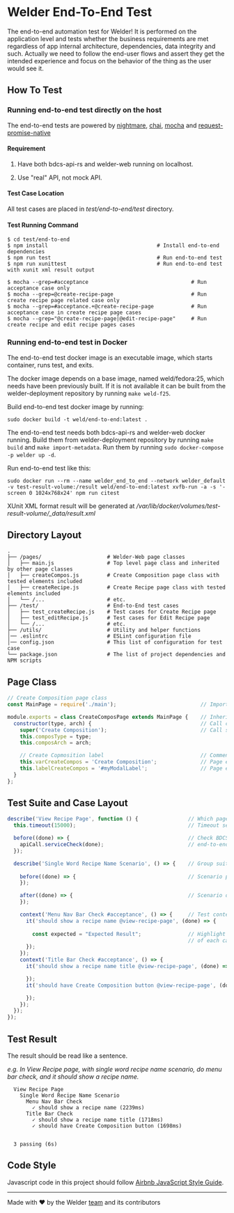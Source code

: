 # Welder End-To-End Test

The end-to-end automation test for Welder! It is performed on the application level and tests whether the business requirements are met regardless of app internal architecture, dependencies, data integrity and such. Actually we need to follow the end-user flows and assert they get the intended experience and focus on the behavior of the thing as the user would see it.


## How To Test

### Running end-to-end test directly on the host

The end-to-end tests are powered by [nightmare](http://nightmarejs.org/), 
[chai](http://chaijs.com/), [mocha](http://mochajs.org/) and [request-promise-native](https://github.com/request/request-promise-native)

#### Requirement

1. Have both bdcs-api-rs and welder-web running on localhost.

2. Use "real" API, not mock API.

#### Test Case Location

All test cases are placed in *test/end-to-end/test* directory.

#### Test Running Command

```shell
$ cd test/end-to-end
$ npm install                                   # Install end-to-end dependencies
$ npm run test                                  # Run end-to-end test
$ npm run xunittest                             # Run end-to-end test with xunit xml result output
```

```shell
$ mocha --grep=#acceptance                                 # Run acceptance case only
$ mocha --grep=@create-recipe-page                         # Run create recipe page related case only
$ mocha --grep=#acceptance.+@create-recipe-page            # Run acceptance case in create recipe page cases
$ mocha --grep="@create-recipe-page|@edit-recipe-page"     # Run create recipe and edit recipe pages cases
```

### Running end-to-end test in Docker

The end-to-end test docker image is an executable image, which starts container, runs test, and exits.

The docker image depends on a base image, named weld/fedora:25, which needs have been previously built. 
If it is not available it can be built from the welder-deployment repository by running `make weld-f25`.

Build end-to-end test docker image by running:

`sudo docker build -t weld/end-to-end:latest .`

The end-to-end test needs both bdcs-api-rs and welder-web docker running. Build them from welder-deployment 
repository by running `make build` and `make import-metadata`. Run them by running `sudo docker-compose -p welder up -d`.

Run end-to-end test like this:

`sudo docker run --rm --name welder_end_to_end --network welder_default -v test-result-volume:/result weld/end-to-end:latest xvfb-run -a -s '-screen 0 1024x768x24' npm run citest`

XUnit XML format result will be generated at */var/lib/docker/volumes/test-result-volume/_data/result.xml*

## Directory Layout

```shell
.
├── /pages/                     # Welder-Web page classes
│   ├── main.js                 # Top level page class and inherited by other page classes
│   ├── createCompos.js         # Create Composition page class with tested elements included
│   ├── createRecipe.js         # Create Recipe page class with tested elements included
│   └── /...                    # etc.
├── /test/                      # End-to-End test cases
│   ├── test_createRecipe.js    # Test cases for Create Recipe page
│   ├── test_editRecipe.js      # Test cases for Edit Recipe page
│   └── /...                    # etc.
├── /utils/                     # Utility and helper functions
│── .eslintrc                   # ESLint configuration file
│── config.json                 # This list of configuration for test case
└── package.json                # The list of project dependencies and NPM scripts
```

## Page Class

```javascript
// Create Composition page class
const MainPage = require('./main');                           // Import top level class

module.exports = class CreateComposPage extends MainPage {    // Inherint from top level class
  constructor(type, arch) {                                   // Call constructor
    super('Create Composition');                              // Call super with title as argument
    this.composType = type;
    this.composArch = arch; 

    // Create Copmosition label                               // Comment about what this element is
    this.varCreateCompos = 'Create Composition';              // Page element value
    this.labelCreateCompos = '#myModalLabel';                 // Page element selector
  }
};
```

## Test Suite and Case Layout

```javascript
describe('View Recipe Page', function () {                // Which page does this suite test
  this.timeout(15000);                                    // Timeout setting for this suite (ms)

  before((done) => {                                      // Check BDCS API and Web service avaliable first,
    apiCall.serviceCheck(done);                           // end-to-end test depends on BDCS API and Web.
  });                                                                   

  describe('Single Word Recipe Name Scenario', () => {    // Group suite or case into a scenario
    
    before((done) => {                                    // Scenario provision
    });

    after((done) => {                                     // Scenario de-provision, like apply a snapshot
    });

    context('Menu Nav Bar Check #acceptance', () => {     // Test content and test type
      it('should show a recipe name @view-recipe-page', (done) => {    // Case description and case ID
        
        const expected = "Expected Result";               // Highlight the expected result at the top level 
                                                          // of each case block. Explicit is always better!
      });
    });
    context('Title Bar Check #acceptance', () => {
      it('should show a recipe name title @view-recipe-page', (done) => {

      });
      it('should have Create Composition button @view-recipe-page', (done) => {

      });
    });
  });
});
```

## Test Result

The result should be read like a sentence.

*e.g. In View Recipe page, with single word recipe name scenario, do menu bar check, and it should show a recipe name.*

```shell
  View Recipe Page
    Single Word Recipe Name Scenario
      Menu Nav Bar Check
        ✓ should show a recipe name (2239ms)
      Title Bar Check
        ✓ should show a recipe name title (1718ms)
        ✓ should have Create Composition button (1698ms)


  3 passing (6s)
```

## Code Style

Javascript code in this project should follow [Airbnb JavaScript Style Guide](https://github.com/airbnb/javascript).

---
Made with ♥ by the Welder [team](https://github.com/orgs/weldr/people) and its contributors

